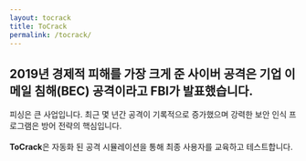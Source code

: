 ```yaml
---
layout: tocrack
title: ToCrack
permalink: /tocrack/
---
```

<section class="description" role="document">
    <h2 role="presentation">2019년 경제적 피해를 가장 크게 준 사이버 공격은 기업 이메일 침해(BEC) 공격이라고 FBI가 발표했습니다.</h2>
    <p>피싱은 큰 사업입니다. 최근 몇 년간 공격이 기록적으로 증가했으며 강력한 보안 인식 프로그램은 방어 전략의 핵심입니다.<br>
    <br><b>ToCrack</b>은 자동화 된 공격 시뮬레이션을 통해 최종 사용자를 교육하고 테스트합니다.</p>
</section>